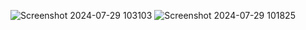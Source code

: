![Screenshot 2024-07-29 103103](https://github.com/user-attachments/assets/ef13baba-a25e-4229-b0a4-25038210f10d)
![Screenshot 2024-07-29 101825](https://github.com/user-attachments/assets/39e007da-6ead-4942-b6d1-a6d282672ccc)
